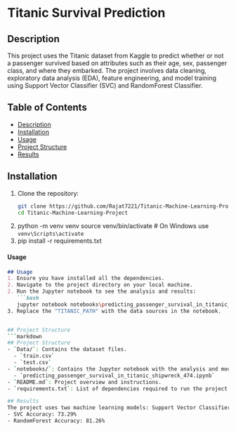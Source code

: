 # Titanic Survival Prediction
## Description
This project uses the Titanic dataset from Kaggle to predict whether or not a passenger survived based on attributes such as their age, sex, passenger class, and where they embarked. The project involves data cleaning, exploratory data analysis (EDA), feature engineering, and model training using Support Vector Classifier (SVC) and RandomForest Classifier.
## Table of Contents
- [Description](#description)
- [Installation](#installation)
- [Usage](#usage)
- [Project Structure](#project-structure)
- [Results](#results)
## Installation
1. Clone the repository:
   ```bash
   git clone https://github.com/Rajat7221/Titanic-Machine-Learning-Project.git
   cd Titanic-Machine-Learning-Project
2. python -m venv venv
   source venv/bin/activate  # On Windows use `venv\Scripts\activate`
3. pip install -r requirements.txt

#### Usage
```markdown
## Usage
1. Ensure you have installed all the dependencies.
2. Navigate to the project directory on your local machine.
2. Run the Jupyter notebook to see the analysis and results:
   ```bash
   jupyter notebook notebooks\predicting_passenger_survival_in_titanic_shipwreck_474.ipynb
3. Replace the "TITANIC_PATH" with the data sources in the notebook.


## Project Structure
```markdown
## Project Structure
- `Data/`: Contains the dataset files.
  - `train.csv`
  - `test.csv`
- `notebooks/`: Contains the Jupyter notebook with the analysis and model training.
  - `predicting_passenger_survival_in_titanic_shipwreck_474.ipynb`
- `README.md`: Project overview and instructions.
- `requirements.txt`: List of dependencies required to run the project.

## Results
The project uses two machine learning models: Support Vector Classifier (SVC) and RandomForest Classifier. Below are the accuracy results:
- SVC Accuracy: 73.29%
- RandomForest Accuracy: 81.26%




   
   

